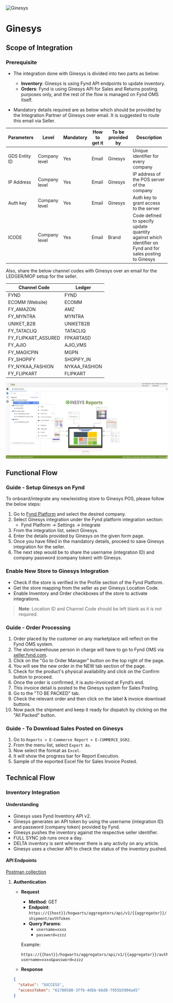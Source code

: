 ![Ginesys](/img/ginesys_logo.jpg)
# Ginesys 

## Scope of Integration

### Prerequisite

- The integration done with Ginesys is divided into two parts as below:
  - **Inventory**: Ginesys is using Fynd API endpoints to update inventory.
  - **Orders**: Fynd is using Ginesys API for Sales and Returns posting purposes only, and the rest of the flow is managed on Fynd OMS itself.

- Mandatory details required are as below which should be provided by the Integration Partner of Ginesys over email. It is suggested to route this email via Seller.

| Parameters     | Level         | Mandatory | How to get it | To be provided by | Description                                                                                       |
|----------------|---------------|-----------|----------------|-------------------|---------------------------------------------------------------------------------------------------|
| GDS Entity ID  | Company level | Yes       | Email          | Ginesys           | Unique identifier for every company                                                               |
| IP Address      | Company level | Yes       | Email          | Ginesys           | IP address of the POS server of the company                                                      |
| Auth key       | Company level | Yes       | Email          | Ginesys           | Auth key to grant access to the server                                                             |
| ICODE          | Company level | Yes       | Email          | Brand             | Code defined to specify update quantity against which identifier on Fynd and for sales posting to Ginesys |

Also, share the below channel codes with Ginesys over an email for the LEDGER/MOP setup for the seller.

| Channel Code              | Ledger         |
|---------------------------|----------------|
| FYND                      | FYND           |
| ECOMM (Website)          | ECOMM          |
| FY_AMAZON                 | AMZ            |
| FY_MYNTRA                 | MYNTRA         |
| UNIKET_B2B               | UNIKETB2B      |
| FY_TATACLIQ              | TATACLIQ       |
| FY_FLIPKART_ASSURED      | FPKARTASD      |
| FY_AJIO                  | AJIO_VMS       |
| FY_MAGICPIN              | MGPN           |
| FY_SHOPIFY               | SHOPIFY_IN     |
| FY_NYKAA_FASHION         | NYKAA_FASHION  |
| FY_FLIPKART              | FLIPKART       |


![Ginesys](../../static/img/ginesys.jpeg)

## Functional Flow

### Guide - Setup Ginesys on Fynd

To onboard/integrate any new/existing store to Ginesys POS, please follow the below steps:

1. Go to [Fynd Platform](https://platform.fynd.com/) and select the desired company.
2. Select Ginesys integration under the Fynd platform integration section:
   - Fynd Platform → Settings → Integrate
3. From the integration list, select Ginesys.
4. Enter the details provided by Ginesys on the given form page.
5. Once you have filled in the mandatory details, proceed to save Ginesys integration for the seller.
6. The next step would be to share the username (integration ID) and company password (company token) with Ginesys.

### Enable New Store to Ginesys Integration

- Check if the store is verified in the Profile section of the Fynd Platform.
- Get the store mapping from the seller as per Ginesys Location Code.
- Enable Inventory and Order checkboxes of the store to activate integrations.

> **Note**: Location ID and Channel Code should be left blank as it is not required.

### Guide - Order Processing

1. Order placed by the customer on any marketplace will reflect on the Fynd OMS system.
2. The store/warehouse person in charge will have to go to Fynd OMS via [seller.fynd.com](https://seller.fynd.com).
3. Click on the "Go to Order Manager" button on the top right of the page.
4. You will see the new order in the NEW tab section of the page.
5. Check for the product's physical availability and click on the Confirm button to proceed.
6. Once the order is confirmed, it is auto-invoiced at Fynd’s end.
7. This invoice detail is posted to the Ginesys system for Sales Posting.
8. Go to the "TO BE PACKED" tab.
9. Check the relevant order and then click on the label & invoice download buttons.
10. Now pack the shipment and keep it ready for dispatch by clicking on the "All Packed" button.

### Guide - To Download Sales Posted on Ginesys

1. Go to `Reports > E-Commerce Report > E-COMMERCE_DSR2`.
2. From the menu list, select `Export As`.
3. Now select the format as `Excel`.
4. It will show the progress bar for Report Execution.
5. Sample of the exported Excel file for Sales Invoice Posted.

## Technical Flow

### Inventory Integration

#### Understanding

- Ginesys uses Fynd Inventory API v2.
- Ginesys generates an API token by using the username (integration ID) and password (company token) provided by Fynd.
- Ginesys pushes the inventory against the respective seller identifier.
- FULL SYNC job runs once a day.
- DELTA inventory is sent whenever there is any activity on any article.
- Ginesys uses a checker API to check the status of the inventory pushed.

#### API Endpoints

[Postman collection](https://www.getpostman.com/collections/b7d85d1651c37566d5d9)

1. **Authentication**

   - **Request**
     - **Method**: GET
     - **Endpoint**: `https://{{host}}/hogwarts/aggregators/api/v1/{{aggregator}}/shipment/authToken`
     - **Query Params**:
       - `username=xxxx`
       - `password=zzzz`

     Example:
     ```
     https://{{host}}/hogwarts/aggregators/api/v1/{{aggregator}}/authToken?username=xxxx&password=zzzz
     ```

   - **Response**
   ```json
   {
     "status": "SUCCESS",
     "accessToken": "61780580-3ff6-4dbb-b6d8-7955b5904a45"
   }
